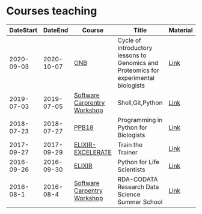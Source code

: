 # Courses teaching

|DateStart| DateEnd| Course |Title |  Material |
|---------|--------| ---------- |---------- |--------|
|2020-09-03| 2020-10-07| [ONB](https://www.onb.it/2020/06/23/corso-di-genomica-e-proteomica-computazionale-per-biologi-sperimentali/) | Cycle of introductory lessons to Genomics and Proteomics for experimental biologists | [Link](http://puglia.ordinebiologi.it/wp-content/uploads/2020/09/Ciclo-di-lezioni-di-introduzione-alla-Genomica-e-Proteomica-per-biologi-sperimentali.pdf) |
|2019-07-03 | 2019-07-05| [Software Carprentry Workshop](https://bioinfo.szn.it/elixir-iib-unix-shell-python-git-software-carpentry-workshop-napoli-italy-3-5-jul-2019/) |Shell,Git,Python| [Link](https://elixir-iib-training.github.io/2019-07-05-naples-shell-git-python/)
|2018-07-23 | 2018-07-27| [PPB18](http://gtpb.igc.gulbenkian.pt/bicourses/2018/PPB18/) |Programming in Python for Biologists| [Link](https://github.com/GTPB/PPB18)
|2017-09-27 | 2017-09-29| [ELIXIR-EXCELERATE](https://elixir-iib-training.github.io/website/2017/09/27/train-the-trainer-salerno.html) |Train the Trainer| [Link](https://github.com/TrainTheTrainer/EXCELERATE-TtT)|
|2016-09-26 | 2016-09-30| [ELIXIR](https://elixir-italy.org/singolo-evento/?blog=1&id=584&tipo=) |Python for Life Scientists| [Link]()|
|2016-08-1 | 2016-08-4| [Software Carpentry Workshop](https://carpentries-work.github.io/carpentries_test_website/past_workshops/) |RDA-CODATA Research Data Science Summer School| [Link](https://anelda.github.io/2016-08-01-codata-rda-trieste/)|


